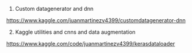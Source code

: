 1. Custom datagenerator and dnn

https://www.kaggle.com/juanmartinezv4399/customdatagenerator-dnn

2. Kaggle utilities and cnns and data augmentation

https://www.kaggle.com/code/juanmartinezv4399/kerasdataloader